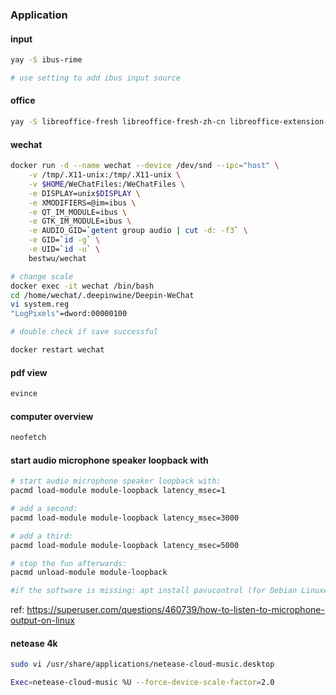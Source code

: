 ### Application

#### input

```bash
yay -S ibus-rime

# use setting to add ibus input source
```

#### office

```bash
yay -S libreoffice-fresh libreoffice-fresh-zh-cn libreoffice-extension-texmaths
```

#### wechat

```bash
docker run -d --name wechat --device /dev/snd --ipc="host" \
    -v /tmp/.X11-unix:/tmp/.X11-unix \
    -v $HOME/WeChatFiles:/WeChatFiles \
    -e DISPLAY=unix$DISPLAY \
    -e XMODIFIERS=@im=ibus \
    -e QT_IM_MODULE=ibus \
    -e GTK_IM_MODULE=ibus \
    -e AUDIO_GID=`getent group audio | cut -d: -f3` \
    -e GID=`id -g` \
    -e UID=`id -u` \
    bestwu/wechat

# change scale
docker exec -it wechat /bin/bash
cd /home/wechat/.deepinwine/Deepin-WeChat
vi system.reg
"LogPixels"=dword:00000100

# double check if save successful

docker restart wechat
```

#### pdf view

```bash
evince
```

#### computer overview

```bash
neofetch
```

#### start audio microphone speaker loopback with

```bash
# start audio microphone speaker loopback with:
pacmd load-module module-loopback latency_msec=1

# add a second:
pacmd load-module module-loopback latency_msec=3000

# add a third:
pacmd load-module module-loopback latency_msec=5000

# stop the fun afterwards:
pacmd unload-module module-loopback

#if the software is missing: apt install pavucontrol (for Debian Linuxes)
```

ref: https://superuser.com/questions/460739/how-to-listen-to-microphone-output-on-linux

#### netease 4k

```bash
sudo vi /usr/share/applications/netease-cloud-music.desktop

Exec=netease-cloud-music %U --force-device-scale-factor=2.0

```

